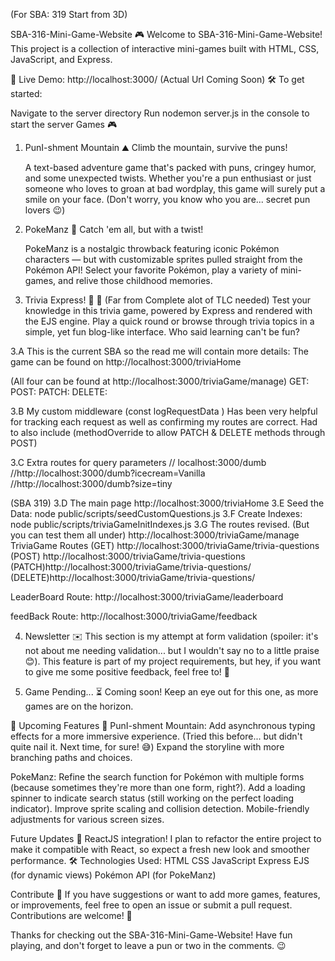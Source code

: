 (For SBA: 319 Start from 3D)

SBA-316-Mini-Game-Website 🎮
Welcome to SBA-316-Mini-Game-Website!
This project is a collection of interactive mini-games built with HTML, CSS, JavaScript, and Express.

🚀 Live Demo: http://localhost:3000/ (Actual Url Coming Soon)
🛠 To get started:

Navigate to the server directory
Run nodemon server.js in the console to start the server
Games 🎮

1. PunI-shment Mountain ⛰️
   Climb the mountain, survive the puns!

   A text-based adventure game that's packed with puns, cringey humor, and some unexpected twists. Whether you're a pun enthusiast or just someone who loves to groan at bad wordplay, this game will surely put a smile on your face. (Don't worry, you know who you are... secret pun lovers 😉)

2. PokeManz 🐾
   Catch 'em all, but with a twist!

   PokeManz is a nostalgic throwback featuring iconic Pokémon characters — but with customizable sprites pulled straight from the Pokémon API! Select your favorite Pokémon, play a variety of mini-games, and relive those childhood memories.

3. Trivia Express! 🧠 🚅 (Far from Complete alot of TLC needed)
   Test your knowledge in this trivia game, powered by Express and rendered with the EJS engine. Play a quick round or browse through trivia topics in a simple, yet fun blog-like interface. Who said learning can't be fun?

3.A This is the current SBA so the read me will contain more details:
The game can be found on http://localhost:3000/triviaHome

(All four can be found at http://localhost:3000/triviaGame/manage)
GET:
POST:
PATCH:
DELETE:

3.B My custom middleware (const logRequestData )
Has been very helpful for tracking each request as well as confirming my routes are correct.
Had to also include (methodOverride to allow PATCH & DELETE methods through POST)

3.C Extra routes for query parameters
// localhost:3000/dumb
//http://localhost:3000/dumb?icecream=Vanilla
//http://localhost:3000/dumb?size=tiny

(SBA 319)
3.D The main page http://localhost:3000/triviaHome
3.E Seed the Data: node public/scripts/seedCustomQuestions.js
3.F Create Indexes: node public/scripts/triviaGameInitIndexes.js
3.G The routes revised. (But you can test them all under)
http://localhost:3000/triviaGame/manage
TriviaGame Routes
(GET) http://localhost:3000/triviaGame/trivia-questions
(POST) http://localhost:3000/triviaGame/trivia-questions
(PATCH)http://localhost:3000/triviaGame/trivia-questions/<id>
(DELETE)http://localhost:3000/triviaGame/trivia-questions/<id>

LeaderBoard Route:
http://localhost:3000/triviaGame/leaderboard

feedBack Route:
http://localhost:3000/triviaGame/feedback

4. Newsletter ✉️
   This section is my attempt at form validation (spoiler: it's not about me needing validation... but I wouldn't say no to a little praise 😊). This feature is part of my project requirements, but hey, if you want to give me some positive feedback, feel free to! 💌

5. Game Pending... ⏳
   Coming soon! Keep an eye out for this one, as more games are on the horizon.

🚧 Upcoming Features 🚧
PunI-shment Mountain:
Add asynchronous typing effects for a more immersive experience. (Tried this before... but didn't quite nail it. Next time, for sure! 😅)
Expand the storyline with more branching paths and choices.

PokeManz:
Refine the search function for Pokémon with multiple forms (because sometimes they're more than one form, right?).
Add a loading spinner to indicate search status (still working on the perfect loading indicator).
Improve sprite scaling and collision detection.
Mobile-friendly adjustments for various screen sizes.

Future Updates 🔮
ReactJS integration! I plan to refactor the entire project to make it compatible with React, so expect a fresh new look and smoother performance.
🛠 Technologies Used:
HTML
CSS
JavaScript
Express
EJS (for dynamic views)
Pokémon API (for PokeManz)

Contribute 📝
If you have suggestions or want to add more games, features, or improvements, feel free to open an issue or submit a pull request. Contributions are welcome! 🚀

Thanks for checking out the SBA-316-Mini-Game-Website! Have fun playing, and don't forget to leave a pun or two in the comments. 😉
